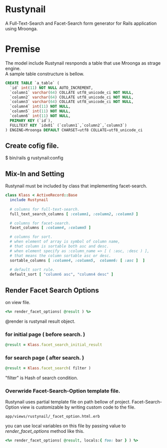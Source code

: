 # Rustynail

A Full-Text-Search and Facet-Search form generator for Rails application using Mroonga. 

# Premise
 The model include Rustynail resnponds a table that use Mroonga as strage engine.  
 A sample table constructure is bellow.
 
```sql
CREATE TABLE `a_table` (
  `id` int(11) NOT NULL AUTO_INCREMENT,
  `column1` varchar(64) COLLATE utf8_unicode_ci NOT NULL,
  `column2` varchar(64) COLLATE utf8_unicode_ci NOT NULL,
  `column3` varchar(64) COLLATE utf8_unicode_ci NOT NULL,
  `column4` int(11) NOT NULL,
  `column5` int(11) NOT NULL,
  `column6` int(11) NOT NULL,
  PRIMARY KEY (`id`),
  FULLTEXT KEY `idx01` (`column1`,`column2`,`column3`)
) ENGINE=Mroonga DEFAULT CHARSET=utf8 COLLATE=utf8_unicode_ci
```

## Create cofig file.

 $ bin/rails g rustynail:config

## Mix-In and Setting
Rustynail must be included by class that implementing facet-search.

```ruby 
class Klass < ActiveRecord::Base
  include Rustynail
  
  # columns for full-text-search.
  full_text_search_columns [ :column1, :column2, :column3 ]

  # columns for facet-search.
  facet_columns [ :column4, :column5 ]

  # columns for sort.
  # when element of array is symbol of column name,
  # that column is sortable both asc and desc.
  # when element specify as :column_name => [ ( :asc, :desc ) ],
  # that means the column sortable asc or desc.
  sortable_columns [ :column4, :column5,  column6: [ :asc ]  ]
  
  # default sort rule.
  default_sort [ "column6 asc", "column4 desc" ]
```



## Render Facet Search Options
on view file.
```ruby
<%= render_facet_options( @result ) %>
```
@render is rustynail result object. 

### for initial page ( before search. )
```ruby
@result = Klass.facet_search_initial_result
```
### for search page ( after search. )
```ruby
@result = Klass.facet_search( filter )
```
"filter" is Hash of search condition. 

### Overwride Facet-Search-Option template file.

Rustynail uses partial template file on path bellow of project. 
Facet-Search-Option view is customizable by writing custom code to the file.
```
app/views/rustynail/_facet_option.html.erb
```

you can use local variables on this file by passing value to *render_facet_options* method like this.
```ruby
<%= render_facet_options( @result, locals:{ foo: bar } ) %>
```
